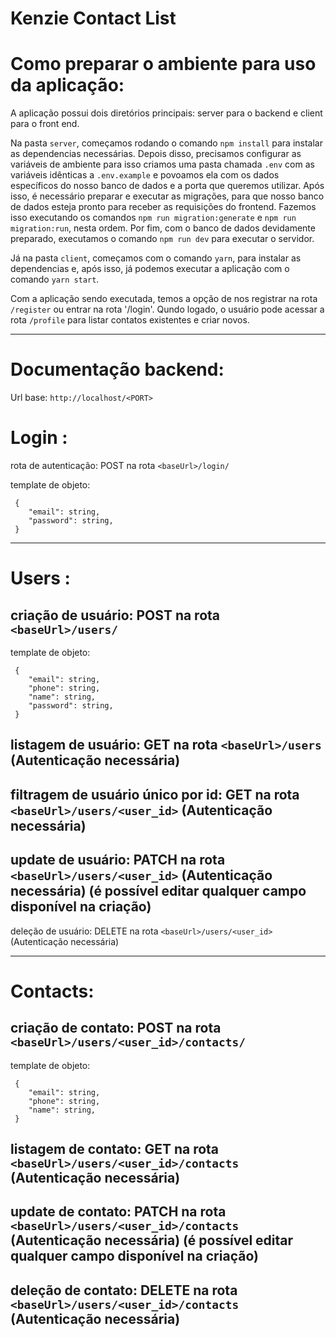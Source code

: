 # Kenzie Contact List


# Como preparar o ambiente para uso da aplicação:

A aplicação possui dois diretórios principais: server para o backend e client para o front end.

Na pasta `server`, começamos rodando o comando `npm install` para instalar as dependencias necessárias. Depois disso, precisamos configurar as variáveis de ambiente
para isso criamos uma pasta chamada `.env` com as variáveis idênticas a `.env.example` e povoamos ela com os dados específicos do nosso banco de dados e a porta que queremos utilizar.
Após isso, é necessário preparar e executar as migrações, para que nosso banco de dados esteja pronto para receber as requisições do frontend. Fazemos isso executando os comandos `npm run migration:generate` e `npm run migration:run`, nesta ordem.
Por fim, com o banco de dados devidamente preparado, executamos o comando `npm run dev` para executar o servidor.

Já na pasta `client`, começamos com o comando `yarn`, para instalar as dependencias e, após isso, já podemos executar a aplicação com o comando `yarn start`.

Com a aplicação sendo executada, temos a opção de nos registrar na rota `/register` ou entrar na rota '/login'. Qundo logado, o usuário pode acessar a rota `/profile` para listar contatos existentes e criar novos.

------------------------------------------------------------------------------------------------------------------------------------------------------------------------------------------------------------------------------------------------------------------

# Documentação backend:

Url base: `http://localhost/<PORT>`

# Login :

rota de autenticação: POST na rota `<baseUrl>/login/`

 template de objeto:
```
 {
    "email": string,
    "password": string,
 }
```
------------------------------------------------------------

# Users :

 criação de usuário: POST na rota `<baseUrl>/users/`
--------------------------------------------------------
 
 template de objeto:
```
 {
    "email": string,
    "phone": string,
    "name": string,
    "password": string,
 }
```

listagem de usuário: GET na rota `<baseUrl>/users` (Autenticação necessária)
--------------------------------------------------------------------------------

filtragem de usuário único por id: GET na rota `<baseUrl>/users/<user_id>` (Autenticação necessária)
------------------------------------------------------------------------------------------------------

update de usuário: PATCH na rota `<baseUrl>/users/<user_id>` (Autenticação necessária) (é possível editar qualquer campo disponível na criação)
-------------------------------------------------------------------------------------------------------------------------------------------------

deleção de usuário: DELETE na rota `<baseUrl>/users/<user_id>` (Autenticação necessária)

-----------------------------------------------------------------------------------------

# Contacts:

criação de contato: POST na rota `<baseUrl>/users/<user_id>/contacts/`
-----------------------------------------------------------------------
 
 template de objeto:
```
 {
    "email": string,
    "phone": string,
    "name": string,
 }
```

listagem de contato: GET na rota `<baseUrl>/users/<user_id>/contacts` (Autenticação necessária)
--------------------------------------------------------------------------------------------------

update de contato: PATCH na rota `<baseUrl>/users/<user_id>/contacts` (Autenticação necessária) (é possível editar qualquer campo disponível na criação)
------------------------------------------------------------------------------------------------------------------------------------------------------------------------

deleção de contato: DELETE na rota `<baseUrl>/users/<user_id>/contacts` (Autenticação necessária)
--------------------------------------------------------------------------------------------------------
